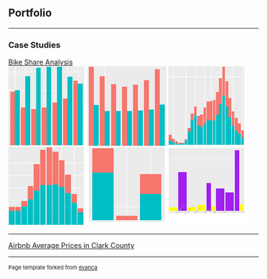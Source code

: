 ## Portfolio

---

### Case Studies

[Bike Share Analysis](https://github.com/alykea/Bike_Share_Analysis)
<img src="images/bike_share_analysis_thumbnail.png?raw=true"/>

---

[Airbnb Average Prices in Clark County](https://github.com/alykea/Airbnb_Clark_County)



---
<p style="font-size:11px">Page template forked from <a href="https://github.com/evanca/quick-portfolio">evanca</a></p>
<!-- Remove above link if you don't want to attibute -->
